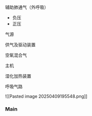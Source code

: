 辅助肺通气（外呼吸）

- 负压
- 正压

气源

供气及驱动装置

空氧混合气

主机

湿化加热装置

呼吸气路

![[Pasted image 20250409195548.png]]

### Main
